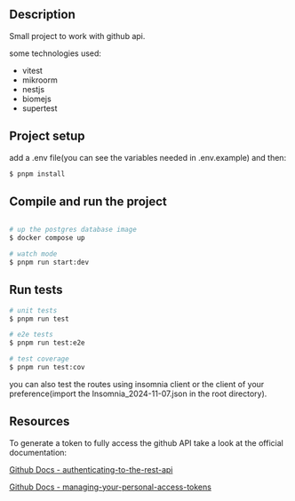 ## Description

Small project to work with github api.

some technologies used:
- vitest
- mikroorm
- nestjs
- biomejs
- supertest

## Project setup

add a .env file(you can see the variables needed in .env.example) and then:


```bash
$ pnpm install
```

## Compile and run the project

```bash

# up the postgres database image
$ docker compose up

# watch mode
$ pnpm run start:dev

```

## Run tests

```bash
# unit tests
$ pnpm run test

# e2e tests
$ pnpm run test:e2e

# test coverage
$ pnpm run test:cov
```

you can also test the routes using insomnia client or the client of your preference(import the Insomnia_2024-11-07.json in the root directory).

## Resources

To generate a token to fully access the github API take a look at the official documentation:

[Github Docs - authenticating-to-the-rest-api](https://docs.github.com/en/rest/authentication/authenticating-to-the-rest-api?apiVersion=2022-11-28)

[Github Docs - managing-your-personal-access-tokens](https://docs.github.com/en/authentication/keeping-your-account-and-data-secure/managing-your-personal-access-tokens)


